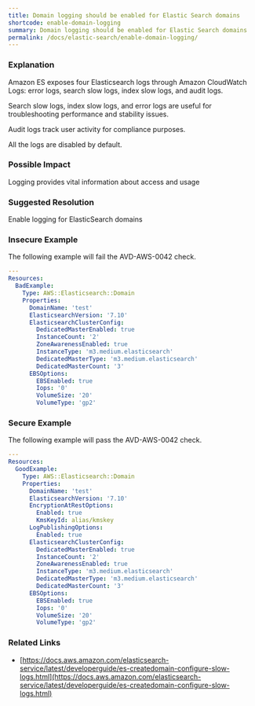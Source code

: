 ```yaml
---
title: Domain logging should be enabled for Elastic Search domains
shortcode: enable-domain-logging
summary: Domain logging should be enabled for Elastic Search domains 
permalink: /docs/elastic-search/enable-domain-logging/
---
```


### Explanation

Amazon ES exposes four Elasticsearch logs through Amazon CloudWatch Logs: error logs, search slow logs, index slow logs, and audit logs. 

Search slow logs, index slow logs, and error logs are useful for troubleshooting performance and stability issues. 

Audit logs track user activity for compliance purposes. 

All the logs are disabled by default.

### Possible Impact
Logging provides vital information about access and usage

### Suggested Resolution
Enable logging for ElasticSearch domains


### Insecure Example

The following example will fail the AVD-AWS-0042 check.

```yaml
---
Resources:
  BadExample:
    Type: AWS::Elasticsearch::Domain
    Properties:
      DomainName: 'test'
      ElasticsearchVersion: '7.10'
      ElasticsearchClusterConfig:
        DedicatedMasterEnabled: true
        InstanceCount: '2'
        ZoneAwarenessEnabled: true
        InstanceType: 'm3.medium.elasticsearch'
        DedicatedMasterType: 'm3.medium.elasticsearch'
        DedicatedMasterCount: '3'
      EBSOptions:
        EBSEnabled: true
        Iops: '0'
        VolumeSize: '20'
        VolumeType: 'gp2'

```



### Secure Example

The following example will pass the AVD-AWS-0042 check.

```yaml
---
Resources:
  GoodExample:
    Type: AWS::Elasticsearch::Domain
    Properties:
      DomainName: 'test'
      ElasticsearchVersion: '7.10'
      EncryptionAtRestOptions:
        Enabled: true
        KmsKeyId: alias/kmskey
      LogPublishingOptions:
        Enabled: true
      ElasticsearchClusterConfig:
        DedicatedMasterEnabled: true
        InstanceCount: '2'
        ZoneAwarenessEnabled: true
        InstanceType: 'm3.medium.elasticsearch'
        DedicatedMasterType: 'm3.medium.elasticsearch'
        DedicatedMasterCount: '3'
      EBSOptions:
        EBSEnabled: true
        Iops: '0'
        VolumeSize: '20'
        VolumeType: 'gp2'

```




### Related Links


- [https://docs.aws.amazon.com/elasticsearch-service/latest/developerguide/es-createdomain-configure-slow-logs.html](https://docs.aws.amazon.com/elasticsearch-service/latest/developerguide/es-createdomain-configure-slow-logs.html)


